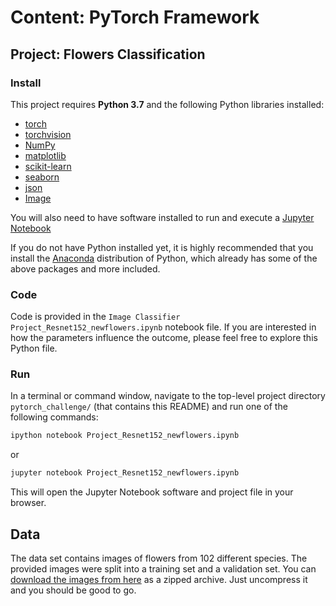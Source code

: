 # Content: PyTorch Framework
## Project: Flowers Classification

### Install

This project requires **Python 3.7** and the following Python libraries installed:

- [torch](https://pytorch.org/get-started/locally/)
- [torchvision](https://pytorch.org/docs/0.3.0/torchvision/index.html)
- [NumPy](http://www.numpy.org/)
- [matplotlib](http://matplotlib.org/)
- [scikit-learn](http://scikit-learn.org/stable/)
- [seaborn](https://seaborn.pydata.org/)
- [json](https://docs.python.org/3/library/json.html)
- [Image](https://pillow.readthedocs.io/en/stable/reference/Image.html)

You will also need to have software installed to run and execute a [Jupyter Notebook](http://ipython.org/notebook.html)

If you do not have Python installed yet, it is highly recommended that you install the [Anaconda](http://continuum.io/downloads) distribution of Python, which already has some of the above packages and more included.

### Code

Code is provided in the `Image Classifier Project_Resnet152_newflowers.ipynb` notebook file. If you are interested in how the parameters influence the outcome, please feel free to explore this Python file.

### Run

In a terminal or command window, navigate to the top-level project directory `pytorch_challenge/` (that contains this README) and run one of the following commands:

```bash
ipython notebook Project_Resnet152_newflowers.ipynb
```  
or
```bash
jupyter notebook Project_Resnet152_newflowers.ipynb
```

This will open the Jupyter Notebook software and project file in your browser.

## Data

The data set contains images of flowers from 102 different species. The provided images were split into a training set and a validation set. You can [download the images from here](https://s3.amazonaws.com/content.udacity-data.com/courses/nd188/flower_data.zip) as a zipped archive. Just uncompress it and you should be good to go.
